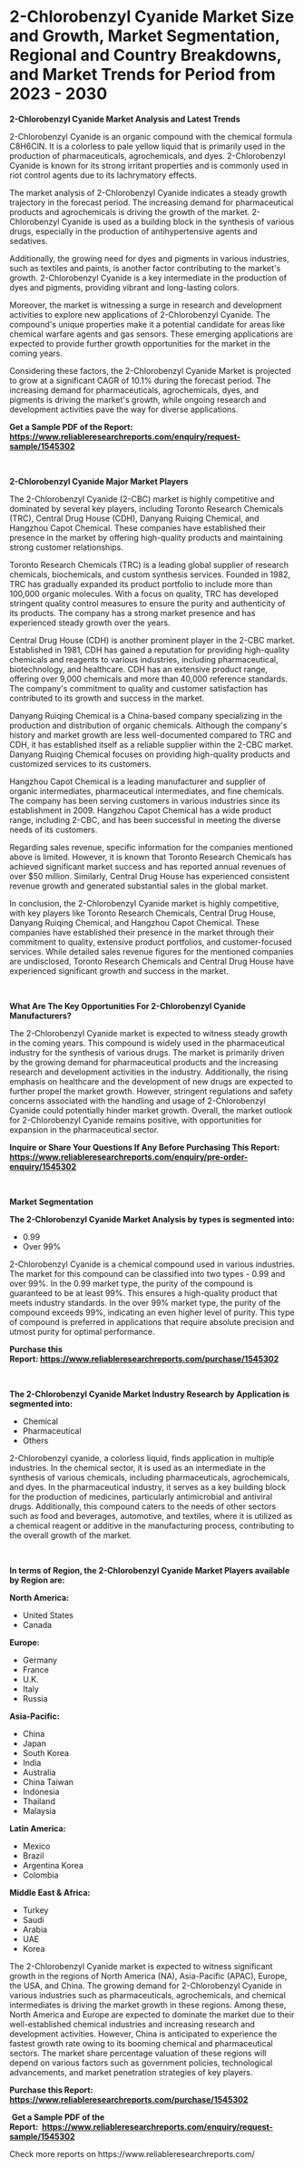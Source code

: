<p><h1>2-Chlorobenzyl Cyanide Market Size and Growth, Market Segmentation, Regional and Country Breakdowns, and Market Trends for Period from 2023 -  2030</h1></p><p><strong>2-Chlorobenzyl Cyanide Market Analysis and Latest Trends</strong></p>
<p><p>2-Chlorobenzyl Cyanide is an organic compound with the chemical formula C8H6ClN. It is a colorless to pale yellow liquid that is primarily used in the production of pharmaceuticals, agrochemicals, and dyes. 2-Chlorobenzyl Cyanide is known for its strong irritant properties and is commonly used in riot control agents due to its lachrymatory effects.</p><p>The market analysis of 2-Chlorobenzyl Cyanide indicates a steady growth trajectory in the forecast period. The increasing demand for pharmaceutical products and agrochemicals is driving the growth of the market. 2-Chlorobenzyl Cyanide is used as a building block in the synthesis of various drugs, especially in the production of antihypertensive agents and sedatives.</p><p>Additionally, the growing need for dyes and pigments in various industries, such as textiles and paints, is another factor contributing to the market's growth. 2-Chlorobenzyl Cyanide is a key intermediate in the production of dyes and pigments, providing vibrant and long-lasting colors.</p><p>Moreover, the market is witnessing a surge in research and development activities to explore new applications of 2-Chlorobenzyl Cyanide. The compound's unique properties make it a potential candidate for areas like chemical warfare agents and gas sensors. These emerging applications are expected to provide further growth opportunities for the market in the coming years.</p><p>Considering these factors, the 2-Chlorobenzyl Cyanide Market is projected to grow at a significant CAGR of 10.1% during the forecast period. The increasing demand for pharmaceuticals, agrochemicals, dyes, and pigments is driving the market's growth, while ongoing research and development activities pave the way for diverse applications.</p></p>
<p><strong>Get a Sample PDF of the Report:&nbsp; <a href="https://www.reliableresearchreports.com/enquiry/request-sample/1545302">https://www.reliableresearchreports.com/enquiry/request-sample/1545302</a></strong></p>
<p>&nbsp;</p>
<p><strong>2-Chlorobenzyl Cyanide Major Market Players</strong></p>
<p><p>The 2-Chlorobenzyl Cyanide (2-CBC) market is highly competitive and dominated by several key players, including Toronto Research Chemicals (TRC), Central Drug House (CDH), Danyang Ruiqing Chemical, and Hangzhou Capot Chemical. These companies have established their presence in the market by offering high-quality products and maintaining strong customer relationships.</p><p>Toronto Research Chemicals (TRC) is a leading global supplier of research chemicals, biochemicals, and custom synthesis services. Founded in 1982, TRC has gradually expanded its product portfolio to include more than 100,000 organic molecules. With a focus on quality, TRC has developed stringent quality control measures to ensure the purity and authenticity of its products. The company has a strong market presence and has experienced steady growth over the years.</p><p>Central Drug House (CDH) is another prominent player in the 2-CBC market. Established in 1981, CDH has gained a reputation for providing high-quality chemicals and reagents to various industries, including pharmaceutical, biotechnology, and healthcare. CDH has an extensive product range, offering over 9,000 chemicals and more than 40,000 reference standards. The company's commitment to quality and customer satisfaction has contributed to its growth and success in the market.</p><p>Danyang Ruiqing Chemical is a China-based company specializing in the production and distribution of organic chemicals. Although the company's history and market growth are less well-documented compared to TRC and CDH, it has established itself as a reliable supplier within the 2-CBC market. Danyang Ruiqing Chemical focuses on providing high-quality products and customized services to its customers.</p><p>Hangzhou Capot Chemical is a leading manufacturer and supplier of organic intermediates, pharmaceutical intermediates, and fine chemicals. The company has been serving customers in various industries since its establishment in 2009. Hangzhou Capot Chemical has a wide product range, including 2-CBC, and has been successful in meeting the diverse needs of its customers.</p><p>Regarding sales revenue, specific information for the companies mentioned above is limited. However, it is known that Toronto Research Chemicals has achieved significant market success and has reported annual revenues of over $50 million. Similarly, Central Drug House has experienced consistent revenue growth and generated substantial sales in the global market.</p><p>In conclusion, the 2-Chlorobenzyl Cyanide market is highly competitive, with key players like Toronto Research Chemicals, Central Drug House, Danyang Ruiqing Chemical, and Hangzhou Capot Chemical. These companies have established their presence in the market through their commitment to quality, extensive product portfolios, and customer-focused services. While detailed sales revenue figures for the mentioned companies are undisclosed, Toronto Research Chemicals and Central Drug House have experienced significant growth and success in the market.</p></p>
<p>&nbsp;</p>
<p><strong>What Are The Key Opportunities For 2-Chlorobenzyl Cyanide Manufacturers?</strong></p>
<p><p>The 2-Chlorobenzyl Cyanide market is expected to witness steady growth in the coming years. This compound is widely used in the pharmaceutical industry for the synthesis of various drugs. The market is primarily driven by the growing demand for pharmaceutical products and the increasing research and development activities in the industry. Additionally, the rising emphasis on healthcare and the development of new drugs are expected to further propel the market growth. However, stringent regulations and safety concerns associated with the handling and usage of 2-Chlorobenzyl Cyanide could potentially hinder market growth. Overall, the market outlook for 2-Chlorobenzyl Cyanide remains positive, with opportunities for expansion in the pharmaceutical sector.</p></p>
<p><strong>Inquire or Share Your Questions If Any Before Purchasing This Report: <a href="https://www.reliableresearchreports.com/enquiry/pre-order-enquiry/1545302">https://www.reliableresearchreports.com/enquiry/pre-order-enquiry/1545302</a></strong></p>
<p>&nbsp;</p>
<p><strong>Market Segmentation</strong></p>
<p><strong>The 2-Chlorobenzyl Cyanide Market Analysis by types is segmented into:</strong></p>
<p><ul><li>0.99</li><li>Over 99%</li></ul></p>
<p><p>2-Chlorobenzyl Cyanide is a chemical compound used in various industries. The market for this compound can be classified into two types - 0.99 and over 99%. In the 0.99 market type, the purity of the compound is guaranteed to be at least 99%. This ensures a high-quality product that meets industry standards. In the over 99% market type, the purity of the compound exceeds 99%, indicating an even higher level of purity. This type of compound is preferred in applications that require absolute precision and utmost purity for optimal performance.</p></p>
<p><strong>Purchase this Report:&nbsp;<a href="https://www.reliableresearchreports.com/purchase/1545302">https://www.reliableresearchreports.com/purchase/1545302</a></strong></p>
<p>&nbsp;</p>
<p><strong>The 2-Chlorobenzyl Cyanide Market Industry Research by Application is segmented into:</strong></p>
<p><ul><li>Chemical</li><li>Pharmaceutical</li><li>Others</li></ul></p>
<p><p>2-Chlorobenzyl cyanide, a colorless liquid, finds application in multiple industries. In the chemical sector, it is used as an intermediate in the synthesis of various chemicals, including pharmaceuticals, agrochemicals, and dyes. In the pharmaceutical industry, it serves as a key building block for the production of medicines, particularly antimicrobial and antiviral drugs. Additionally, this compound caters to the needs of other sectors such as food and beverages, automotive, and textiles, where it is utilized as a chemical reagent or additive in the manufacturing process, contributing to the overall growth of the market.</p></p>
<p>&nbsp;</p>
<p><strong>In terms of Region, the 2-Chlorobenzyl Cyanide Market Players available by Region are:</strong></p>
<p>
    <p> <strong> North America: </strong>
        <ul>
            <li>United States</li>
            <li>Canada</li>
        </ul>
        </p> 
    <p> <strong> Europe: </strong>
        <ul>
            <li>Germany</li>
            <li>France</li>
            <li>U.K.</li>
            <li>Italy</li>
            <li>Russia</li>
        </ul>
        </p> 
    <p> <strong> Asia-Pacific: </strong>
        <ul>
            <li>China</li>
            <li>Japan</li>
            <li>South Korea</li>
            <li>India</li>
            <li>Australia</li>
            <li>China Taiwan</li>
            <li>Indonesia</li>
            <li>Thailand</li>
            <li>Malaysia</li>
        </ul>
        </p> 
    <p> <strong> Latin America: </strong>
        <ul>
            <li>Mexico</li>
            <li>Brazil</li>
            <li>Argentina Korea</li>
            <li>Colombia</li>
        </ul>
        </p> 
    <p> <strong> Middle East & Africa: </strong>
        <ul>
            <li>Turkey</li>
            <li>Saudi</li>
            <li>Arabia</li>
            <li>UAE</li>
            <li>Korea</li>
        </ul>
    </p>
    </p>
<p><p>The 2-Chlorobenzyl Cyanide market is expected to witness significant growth in the regions of North America (NA), Asia-Pacific (APAC), Europe, the USA, and China. The growing demand for 2-Chlorobenzyl Cyanide in various industries such as pharmaceuticals, agrochemicals, and chemical intermediates is driving the market growth in these regions. Among these, North America and Europe are expected to dominate the market due to their well-established chemical industries and increasing research and development activities. However, China is anticipated to experience the fastest growth rate owing to its booming chemical and pharmaceutical sectors. The market share percentage valuation of these regions will depend on various factors such as government policies, technological advancements, and market penetration strategies of key players.</p></p>
<p><strong>Purchase this Report: <a href="https://www.reliableresearchreports.com/purchase/1545302">https://www.reliableresearchreports.com/purchase/1545302</a></strong></p>
<p>&nbsp;<strong>Get a Sample PDF of the Report:&nbsp;&nbsp;<a href="https://www.reliableresearchreports.com/enquiry/request-sample/1545302">https://www.reliableresearchreports.com/enquiry/request-sample/1545302</a></strong></p>
<p><strong></strong></p>
<p>Check more reports on https://www.reliableresearchreports.com/</p>